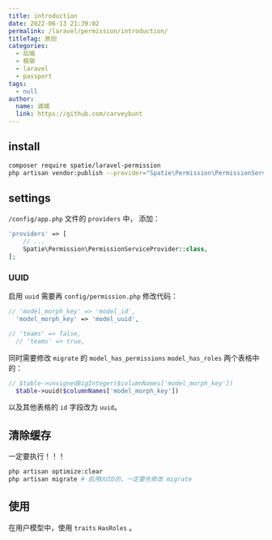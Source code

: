 ```yaml
---
title: introduction
date: 2022-06-13 21:39:02
permalink: /laravel/permission/introduction/
titleTag: 原创
categories: 
  - 后端
  - 框架
  - laravel
  - passport
tags: 
  - null
author: 
  name: 诚城
  link: https://github.com/carveybunt
---
```


## install

```sh
composer require spatie/laravel-permission
php artisan vendor:publish --provider="Spatie\Permission\PermissionServiceProvider"
```

## settings

`/config/app.php` 文件的 `providers` 中， 添加：

```php
'providers' => [
    // ...
    Spatie\Permission\PermissionServiceProvider::class,
];
```

### UUID

启用 `uuid` 需要再 `config/permission.php` 修改代码：

```php
// 'model_morph_key' => 'model_id',
  'model_morph_key' => 'model_uuid',

// 'teams' => false,
  // 'teams' => true,
```

同时需要修改 `migrate` 的 `model_has_permissions` `model_has_roles` 两个表格中的：

```php
// $table->unsignedBigInteger($columnNames['model_morph_key'])
  $table->uuid($columnNames['model_morph_key'])
```

以及其他表格的 `id` 字段改为 `uuid`。 

## 清除缓存

一定要执行！！！

```sh
php artisan optimize:clear
php artisan migrate # 启用UUID的，一定要先修改 migrate
```

## 使用

在用户模型中，使用 `traits` `HasRoles` 。
